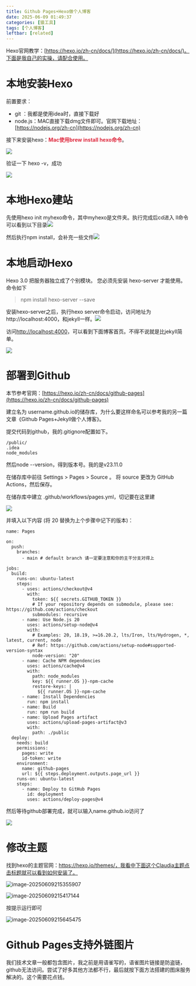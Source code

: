 ```yaml
---
title: Github Pages+Hexo做个人博客
date: 2025-06-09 01:49:37
categories: [猿工具]
tags: [个人博客]
leftbar: [related]
---
```


Hexo官网教学：[https://hexo.io/zh-cn/docs/](https://hexo.io/zh-cn/docs/)。下面是我自己的实操，请配合使用。

# 本地安装Hexo

前置要求：

+ git ：我都是使用idea时，直接下载好
+ node.js：MAC直接下载dmg文件即可。官网下载地址：[https://nodejs.org/zh-cn](https://nodejs.org/zh-cn)

接下来安装hexo：**<font style="color:#DF2A3F;">Mac使用brew install hexo命令</font>**。

![](https://spumetime-blog.oss-cn-shenzhen.aliyuncs.com/img/1749399679624-c151ca99-e37a-4882-9ea8-7218cf72b409.png)

验证一下 hexo -v，成功

![](https://spumetime-blog.oss-cn-shenzhen.aliyuncs.com/img/1749399750487-7b97b305-5601-41d0-961e-f4d1c517aaaf.png)

# 本地Hexo建站

先使用hexo init myhexo命令，其中myhexo是文件夹。执行完成后cd进入 ll命令 可以看到以下目录![](https://spumetime-blog.oss-cn-shenzhen.aliyuncs.com/img/1749400080520-19a75ec2-0bce-4297-95c5-d261c652207f.png)



然后执行npm install，会补充一些文件![](https://spumetime-blog.oss-cn-shenzhen.aliyuncs.com/img/1749400122776-bc1a4ae4-b5a9-412a-8648-9fda239d526c.png)



# 本地启动Hexo

Hexo 3.0 把服务器独立成了个别模块。 您必须先安装 hexo-server 才能使用。命令如下

> npm install hexo-server --save

安装hexo-server之后，执行hexo server命令启动，访问地址为http://localhost:4000，和jekyll一样。![](https://spumetime-blog.oss-cn-shenzhen.aliyuncs.com/img/1749400517546-cadd1215-c538-496a-b4a5-037da222f627.png)

访问[http://localhost:4000](http://localhost:4000)，可以看到下面博客首页。不得不说就是比jekyll简单。

![](https://spumetime-blog.oss-cn-shenzhen.aliyuncs.com/img/1749400558016-b2e56547-0ff5-4d37-b39e-b07d6eef9411.png)

# 部署到Github

本节参考官网：[https://hexo.io/zh-cn/docs/github-pages](https://hexo.io/zh-cn/docs/github-pages)

建立名为 username.github.io的储存库，为什么要这样命名可以参考我的另一篇文章《Github Pages+Jekyll做个人博客》。

提交代码到github，我的.gitignore配置如下。

```plain
/public/
.idea
node_modules
```

然后node --version，得到版本号。我的是v23.11.0

在储存库中前往 Settings > Pages > Source 。 将 source 更改为 GitHub Actions，然后保存。

在储存库中建立 .github/workflows/pages.yml，切记要在这里建

![](https://spumetime-blog.oss-cn-shenzhen.aliyuncs.com/img/1749402973502-c9b07fa9-2de9-4d84-9ba0-d95ba175e422.png)

并填入以下内容 (将 20 替换为上个步骤中记下的版本)：

```plain
name: Pages

on:
  push:
    branches:
      - main # default branch 请一定要注意和你的主干分支对得上

jobs:
  build:
    runs-on: ubuntu-latest
    steps:
      - uses: actions/checkout@v4
        with:
          token: ${{ secrets.GITHUB_TOKEN }}
          # If your repository depends on submodule, please see: https://github.com/actions/checkout
          submodules: recursive
      - name: Use Node.js 20
        uses: actions/setup-node@v4
        with:
          # Examples: 20, 18.19, >=16.20.2, lts/Iron, lts/Hydrogen, *, latest, current, node
          # Ref: https://github.com/actions/setup-node#supported-version-syntax
          node-version: "20"
      - name: Cache NPM dependencies
        uses: actions/cache@v4
        with:
          path: node_modules
          key: ${{ runner.OS }}-npm-cache
          restore-keys: |
            ${{ runner.OS }}-npm-cache
      - name: Install Dependencies
        run: npm install
      - name: Build
        run: npm run build
      - name: Upload Pages artifact
        uses: actions/upload-pages-artifact@v3
        with:
          path: ./public
  deploy:
    needs: build
    permissions:
      pages: write
      id-token: write
    environment:
      name: github-pages
      url: ${{ steps.deployment.outputs.page_url }}
    runs-on: ubuntu-latest
    steps:
      - name: Deploy to GitHub Pages
        id: deployment
        uses: actions/deploy-pages@v4
```

然后等待github部署完成，就可以输入name.github.io访问了

![](https://spumetime-blog.oss-cn-shenzhen.aliyuncs.com/img/1749404573682-243248d9-a571-4a40-a292-ab3d0750dea3.png)

# 修改主题

找到hexo的主题官网：https://hexo.io/themes/，我看中下面这个Claudia主题点击标题就可以看到如何安装了。

![image-20250609215355907](https://spumetime-blog.oss-cn-shenzhen.aliyuncs.com/img/image-20250609215355907.png)

![image-20250609215417144](https://spumetime-blog.oss-cn-shenzhen.aliyuncs.com/img/image-20250609215417144.png)

按提示运行即可

![image-20250609215645475](https://spumetime-blog.oss-cn-shenzhen.aliyuncs.com/img/image-20250609215645475.png)

# Github Pages支持外链图片

我们技术文章一般都包含图片，我之前是用语雀写的，语雀图片链接是防盗链，github无法访问。尝试了好多其他方法都不行，最后就按下面方法搭建的图床服务解决的。这个需要花点钱。



